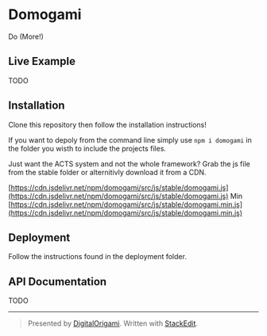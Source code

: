 # Domogami 
Do (More!)

## Live Example
TODO

## Installation
Clone this repository then follow the installation instructions!

If you want to depoly from the command line simply use ``npm i domogami`` in the folder you wisth to include the projects files.

Just want the ACTS system and not the whole framework?  Grab the js file from the stable folder or alternitivly download it from a CDN.

[https://cdn.jsdelivr.net/npm/domogami/src/js/stable/domogami.js](https://cdn.jsdelivr.net/npm/domogami/src/js/stable/domogami.js)
Min [https://cdn.jsdelivr.net/npm/domogami/src/js/stable/domogami.min.js](https://cdn.jsdelivr.net/npm/domogami/src/js/stable/domogami.min.js)


## Deployment
Follow the instructions found in the deployment folder.

## API Documentation

TODO

----

> Presented by [DigitalOrigami](https://digitalorigami.io).
> Written with [StackEdit](https://stackedit.io/).